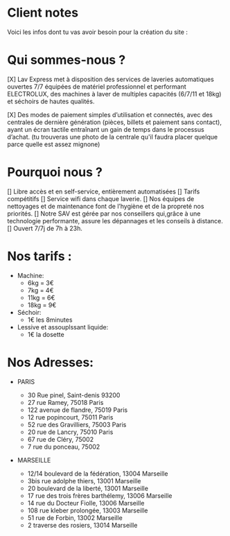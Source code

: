 # Client notes

Voici les infos dont tu vas avoir besoin pour la création du site :

# Qui sommes-nous ?

[X] Lav Express met à disposition des services de laveries automatiques ouvertes 7/7 équipées de matériel professionnel et performant ELECTROLUX, des machines à laver de multiples capacités (6/7/11 et 18kg) et séchoirs de hautes qualités.

[X] Des modes de paiement simples d’utilisation et connectés, avec des centrales de dernière génération (pièces, billets et paiement sans contact), ayant un écran tactile entraînant un gain de temps dans le processus d’achat. (tu trouveras une photo de la centrale qu'il faudra placer quelque parce quelle est assez mignone)

# Pourquoi nous ?

[] Libre accès et en self-service, entièrement automatisées
[] Tarifs compétitifs
[] Service wifi dans chaque laverie.
[] Nos équipes de nettoyages et de maintenance font de l’hygiène et de la propreté nos priorités.
[] Notre SAV est gérée par nos conseillers qui,grâce à une technologie performante, assure les dépannages et les conseils à distance.
[] Ouvert 7/7j de 7h à 23h.

# Nos tarifs :

- Machine:
  - 6kg = 3€
  - 7kg = 4€
  - 11kg = 6€
  - 18kg = 9€
- Séchoir:
  - 1€ les 8minutes
- Lessive et assouplssant liquide:
  - 1€ la dosette

# Nos Adresses:

- PARIS

  - 30 Rue pinel, Saint-denis 93200
  - 27 rue Ramey, 75018 Paris
  - 122 avenue de flandre, 75019 Paris
  - 12 rue popincourt, 75011 Paris
  - 52 rue des Gravilliers, 75003 Paris
  - 20 rue de Lancry, 75010 Paris
  - 67 rue de Cléry, 75002
  - 7 rue du ponceau, 75002

- MARSEILLE
  - 12/14 boulevard de la fédération, 13004 Marseille
  - 3bis rue adolphe thiers, 13001 Marseille
  - 20 boulevard de la liberté, 13001 Marseille
  - 17 rue des trois frères barthélemy, 13006 Marseille
  - 14 rue du Docteur Fiolle, 13006 Marseille
  - 108 rue kleber prolongée, 13003 Marseille
  - 51 rue de Forbin, 13002 Marseille
  - 2 traverse des rosiers, 13014 Marseille
